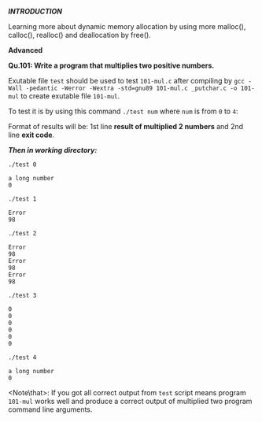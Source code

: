 ***INTRODUCTION***

Learning more about dynamic memory allocation by using more malloc(), calloc(), realloc() and deallocation by free().

**Advanced**

**Qu.101: Write a program that multiplies two positive numbers.**

Exutable file `test` should be used to test `101-mul.c` after compiling by `gcc -Wall -pedantic -Werror -Wextra -std=gnu89 101-mul.c _putchar.c -o 101-mul` to create exutable file `101-mul`.

To test it is by using this command `./test num` where `num` is from `0` to `4`:

Format of results will be: 1st line **result of multiplied 2 numbers** and 2nd line **exit code**.

***Then in working directory:***

``./test 0``
```
a long number
0
```


``./test 1``
```
Error
98
```


``./test 2``
```
Error
98
Error
98
Error
98
```


``./test 3``
```
0
0
0
0
0
0
```


``./test 4``
```
a long number
0
```


<Note\that>: If you got all correct output from `test` script means program `101-mul` works well and produce a correct output of multiplied two program command line arguments.
